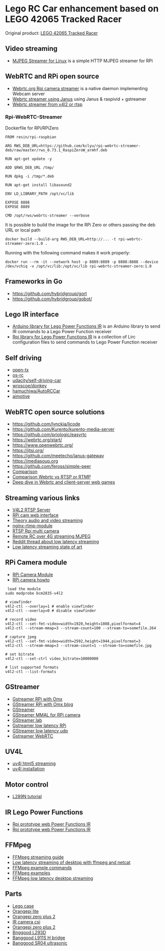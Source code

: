 # Lego RC Car enhancement based on LEGO 42065 Tracked Racer

Original product: [LEGO 42065 Tracked Racer](https://www.eurobricks.com/forum/index.php?/forums/topic/145708-review-42065-tracked-racer/)

## Video streaming

* [MJPEG Streamer for Linux](https://github.com/ccrisan/streameye) is a simple HTTP MJPEG streamer for RPi

## WebRTC and RPi open source

* [Webrtc.org Rpi camera streamer](https://github.com/kclyu/rpi-webrtc-streamer) is a native daemon implementing Webcam server
* [Webrtc streamer using Janus](https://www.rs-online.com/designspark/building-a-raspberry-pi-2-webrtc-camera) using Janus & raspivid + gstreamer
* [Webrtc streamer from v4l2 or rtsp](https://github.com/mpromonet/webrtc-streamer)

### Rpi-WebRTC-Streamer

Dockerfile for RPi/RPiZero

```
FROM resin/rpi-raspbian

ARG RWS_DEB_URL=https://github.com/kclyu/rpi-webrtc-streamer-deb/raw/master/rws_0.73.1_RaspiZeroW_armhf.deb

RUN apt-get update -y

ADD $RWS_DEB_URL /tmp/

RUN dpkg -i /tmp/*.deb

RUN apt-get install libasound2

ENV LD_LIBRARY_PATH /opt/vc/lib

EXPOSE 8888
EXPOSE 8889

CMD /opt/rws/webrtc-streamer --verbose
```

It is possible to build the image for the RPi Zero or others passing the deb URL or local path
```
docker build --build-arg RWS_DEB_URL=http://... -t rpi-webrtc-streamer-zero:1.0 .
```

Running with the following command makes it work properly:
```
docker run --rm -it --network host -p 8889:8889 -p 8888:8888 --device /dev/vchiq -v /opt/vc/lib:/opt/vc/lib rpi-webrtc-streamer-zero:1.0
```

## Frameworks in Go
* https://github.com/hybridgroup/gort
* https://github.com/hybridgroup/gobot/

## Lego IR interface

* [Arduino library for Lego Power Functions IR](https://github.com/jurriaan/Arduino-PowerFunctions/) is an Arduino library to send IR commands to a Lego Power Function receiver
* [Rpi library for Lego Power Functions IR](https://github.com/iConor/lego-lirc) is a collection of Lirc configuration files to send commands to Lego Power Function receiver

## Self driving

* [open-tx](http://www.open-tx.org/)
* [os-rc](http://www.os-rc.com/en/)
* [udacity/self-driving-car](https://github.com/udacity/self-driving-car/)
* [wroscoe/donkey](https://github.com/wroscoe/donkey)
* [hamuchiwa/AutoRCCar](https://github.com/hamuchiwa/AutoRCCar)
* [aimotive](https://aimotive.com/)

## WebRTC open source solutions

* https://github.com/lynckia/licode
* https://github.com/Kurento/kurento-media-server
* https://github.com/priologic/easyrtc
* https://webrtc.org/start/
* https://www.openwebrtc.org/
* https://jitsi.org/
* https://github.com/meetecho/janus-gateway
* https://mediasoup.org
* https://github.com/feross/simple-peer
* [Comparison](https://docs.google.com/spreadsheets/d/13YeU90Fb8Tk_mrtjGqKP-o_PaR5FmxjA8QYypmENphE/edit#gid=0)
* [Comparison Webrtc vs RTSP or RTMP](https://flashphoner.com/browser-based-webrtc-stream-from-rtsp-ip-camera-with-low-latency/)
* [Deep dive in Webrtc and client-server web games](http://blog.brkho.com/2017/03/15/dive-into-client-server-web-games-webrtc/)

## Streaming various links

* [V4L2 RTSP Server](https://github.com/mpromonet/v4l2rtspserver)
* [RPi cam web interface](https://elinux.org/RPi-Cam-Web-Interface)
* [Theory audio and video streaming](https://developer.mozilla.org/en-US/Apps/Fundamentals/Audio_and_video_delivery/Live_streaming_web_audio_and_video)
* [nginx-rtmp-module](https://github.com/arut/nginx-rtmp-module)
* [RTSP Rpi multi camera](https://community.ubnt.com/t5/UniFi-Video/Tutorial-RTSP-Raspberry-Pi-B-Viewer-6-Cam-4-Cam/td-p/1536448)
* [Remote RC over 4G streaming MJPEG](https://hackaday.com/2017/09/12/video-streaming-like-your-raspberry-pi-depended-on-it/)
* [Reddit thread about low latency streaming](https://www.reddit.com/r/linux/comments/1498is/live_low_latency_peer_to_peer_video_streaming/)
* [Low latency streaming state of art](http://www.zender.tv/news/2018/3/23/ultra-low-latency-streaming-the-current-state)

## RPi Camera module

* [RPi Camera Module](http://www.geeetech.com/wiki/index.php/Raspberry_Pi_Camera_Module)
* [RPi camera howto](https://www.ics.com/blog/raspberry-pi-camera-module)

```
 load the module
sudo modprobe bcm2835-v4l2

# viewfinder
v4l2-ctl --overlay=1 # enable viewfinder
v4l2-ctl --overlay=0 # disable viewfinder

# record video
v4l2-ctl --set-fmt-video=width=1920,height=1088,pixelformat=4
v4l2-ctl --stream-mmap=3 --stream-count=100 --stream-to=somefile.264

# capture jpeg
v4l2-ctl --set-fmt-video=width=2592,height=1944,pixelformat=3
v4l2-ctl --stream-mmap=3 --stream-count=1 --stream-to=somefile.jpg

# set bitrate
v4l2-ctl --set-ctrl video_bitrate=10000000

# list supported formats
v4l2-ctl --list-formats
```

## GStreamer

* [Gstreamer RPi with Omx](https://wiki.jmk.hu/wiki/Live_Video_Streaming_with_Raspberry_Pi_camera_module)
* [GStreamer RPi with Omx blog](http://nginx-rtmp.blogspot.fr/2013/07/gstreamer-and-raspberry-pi.html)
* [GStreamer](https://gstreamer.freedesktop.org/)
* [GStreamer MMAL for RPi camera](https://github.com/youviewtv/gst-mmal)
* [GStreamer lab](http://www.z25.org/static/_rd_/videostreaming_intro_plab/)
* [Gstreamer low latency RPi](http://blog.tkjelectronics.dk/2013/06/how-to-stream-video-and-audio-from-a-raspberry-pi-with-no-latency/)
* [GStreamer low latency udp](https://altax.net/blog/low-latency-raspberry-pi-video-transmission/)
* [Gstreamer WebRTC](http://blog.nirbheek.in/2018/02/gstreamer-webrtc.html)

## UV4L
* [uv4l html5 streaming](https://www.linux-projects.org/uv4l/tutorials/custom-webapp-with-face-detection/)
* [uv4l installation](https://www.linux-projects.org/uv4l/installation/)

## Motor control

* [L289N tutorial](http://howtomechatronics.com/tutorials/arduino/arduino-dc-motor-control-tutorial-l298n-pwm-h-bridge/)

## IR Lego Power Functions

* [Rpi prototype web Power Functions IR](https://github.com/braek/legoirblaster)
* [Rpi prototype web Power Functions IR](http://www.internetoflego.com/lego-train-automation-ir-power-functions-with-nodejs-and-lirc/)

## FFMpeg

* [FFMpeg streaming guide](https://trac.ffmpeg.org/wiki/StreamingGuide)
* [Low latency streaming of desktop with ffmpeg and netcat](https://gist.github.com/Brainiarc7/4636a162ef7dc2e8c9c4c1d4ae887c0e)
* [FFMpeg example commands](https://news.mistserver.org/news/71/An+introduction+to+encoding+and+pushing+with+ffmpeg)
* [FFMpeg examples](https://rwdy15.wordpress.com/2015/02/12/streaming-with-ffmpeg-and-receiving-with-vlc/)
* [FFMpeg low latency desktop streaming](http://fomori.org/blog/?p=1213)

## Parts

* [Lego case](https://coolcomponents.co.uk/collections/raspberry-pi/products/pi-blox-legor-compatible-case-for-raspberry-pi-pi-camera-black)
* [Orangepi lite](http://www.orangepi.org/orangepilite/)
* [Orangepi zero plus 2](http://www.orangepi.org/OrangePiZeroPlus2/)
* [IR camera csi](https://it.aliexpress.com/item/New-Raspberry-Pi-3-IR-CUT-Camera-Night-Vision-Focal-Adjustable-5-MP-OV5647-Automatically-Switch/32831783732.html)
* [Orangepi zero plus 2](https://it.aliexpress.com/item/2MP-Camera-for-Orange-PC-Pi-One-PC-Plus-Plus2e-Zero-Plus-2/32831026461.html)
* [Bnggood L293D](https://www.banggood.com/MINI-L293D-Arduino-Motor-Drive-Expansion-Board-Mini-L293D-Motor-Drive-Module-p-1202756.html?rmmds=cart)
* [Banggood L911S H bridge](https://www.banggood.com/L9110S-H-Bridge-Stepper-Motor-Dual-DC-Driver-Controller-Module-p-914880.html?rmmds=cart)
* [Banggood SR04 ultrasonic](https://www.banggood.com/5Pcs-HC-SR04-Ultrasonic-Ranging-Sensor-Ultrasonic-Module-For-Arduino-p-943142.html?rmmds=cart)

